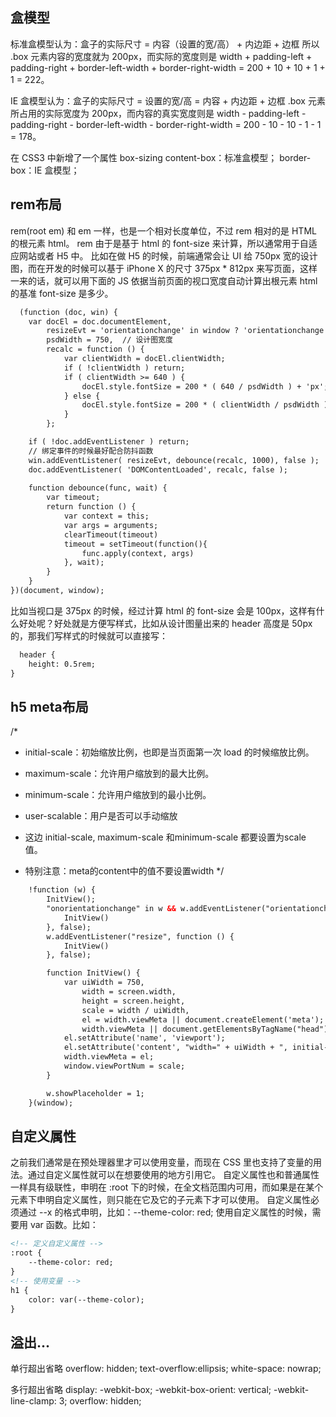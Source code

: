 <!--
 * @Author: lcz
 * @Date: 2021-03-11 15:10:13
 * @LastEditTime: 2021-04-08 18:03:08
 * @LastEditors: Please set LastEditors
 * @Description: In User Settings Edit
 * @FilePath: \lczdocs\docs\layout.md
-->


## 盒模型

标准盒模型认为：盒子的实际尺寸 = 内容（设置的宽/高） + 内边距 + 边框
所以 .box 元素内容的宽度就为 200px，而实际的宽度则是 width + padding-left + padding-right + border-left-width + border-right-width = 200 + 10 + 10 + 1 + 1 = 222。

IE 盒模型认为：盒子的实际尺寸 = 设置的宽/高 = 内容 + 内边距 + 边框
.box 元素所占用的实际宽度为 200px，而内容的真实宽度则是 width - padding-left - padding-right - border-left-width - border-right-width = 200 - 10 - 10 - 1 - 1 = 178。

在 CSS3 中新增了一个属性 box-sizing
content-box：标准盒模型；
border-box：IE 盒模型；

## rem布局
rem(root em) 和 em 一样，也是一个相对长度单位，不过 rem 相对的是 HTML 的根元素 html。
rem 由于是基于 html 的 font-size 来计算，所以通常用于自适应网站或者 H5 中。
比如在做 H5 的时候，前端通常会让 UI 给 750px 宽的设计图，而在开发的时候可以基于 iPhone X 的尺寸 375px * 812px 来写页面，这样一来的话，就可以用下面的 JS 依据当前页面的视口宽度自动计算出根元素 html 的基准 font-size 是多少。

```html
  (function (doc, win) {
    var docEl = doc.documentElement,
        resizeEvt = 'orientationchange' in window ? 'orientationchange' : 'resize',
        psdWidth = 750,  // 设计图宽度
        recalc = function () {
            var clientWidth = docEl.clientWidth;
            if ( !clientWidth ) return;
            if ( clientWidth >= 640 ) {
                docEl.style.fontSize = 200 * ( 640 / psdWidth ) + 'px';
            } else {
                docEl.style.fontSize = 200 * ( clientWidth / psdWidth ) + 'px';
            }
        };

    if ( !doc.addEventListener ) return;
    // 绑定事件的时候最好配合防抖函数
    win.addEventListener( resizeEvt, debounce(recalc, 1000), false );
    doc.addEventListener( 'DOMContentLoaded', recalc, false );
    
    function debounce(func, wait) {
        var timeout;
        return function () {
            var context = this;
            var args = arguments;
            clearTimeout(timeout)
            timeout = setTimeout(function(){
                func.apply(context, args)
            }, wait);
        }
    }
})(document, window);
```
比如当视口是 375px 的时候，经过计算 html 的 font-size 会是 100px，这样有什么好处呢？好处就是方便写样式，比如从设计图量出来的 header 高度是 50px 的，那我们写样式的时候就可以直接写：

```html
  header {
    height: 0.5rem;
}
```

## h5 meta布局
/*
* initial-scale：初始缩放比例，也即是当页面第一次 load 的时候缩放比例。
* maximum-scale：允许用户缩放到的最大比例。
* minimum-scale：允许用户缩放到的最小比例。
* user-scalable：用户是否可以手动缩放

* 这边 initial-scale, maximum-scale 和minimum-scale 都要设置为scale 值。
* 特别注意：meta的content中的值不要设置width
*/

```html
    !function (w) {
        InitView();
        "onorientationchange" in w && w.addEventListener("orientationchange", function () {
            InitView()
        }, false);
        w.addEventListener("resize", function () {
            InitView()
        }, false);

        function InitView() {
            var uiWidth = 750,
                width = screen.width,
                height = screen.height,
                scale = width / uiWidth,
                el = width.viewMeta || document.createElement('meta');
                width.viewMeta || document.getElementsByTagName("head")[0].appendChild(el);
            el.setAttribute('name', 'viewport');
            el.setAttribute('content', "width=" + uiWidth + ", initial-scale=" + scale + ",maximum-scale=" + scale + ",minimum-scale=" + scale + ", user-scalable=no,target-densitydpi=device-dpi,minimal-ui,uc-fitscreen=no");
            width.viewMeta = el;
            window.viewPortNum = scale;
        }

        w.showPlaceholder = 1;
    }(window);
```

## 自定义属性

之前我们通常是在预处理器里才可以使用变量，而现在 CSS 里也支持了变量的用法。通过自定义属性就可以在想要使用的地方引用它。
自定义属性也和普通属性一样具有级联性，申明在 :root 下的时候，在全文档范围内可用，而如果是在某个元素下申明自定义属性，则只能在它及它的子元素下才可以使用。
自定义属性必须通过 --x 的格式申明，比如：--theme-color: red; 使用自定义属性的时候，需要用 var 函数。比如：

```html
<!-- 定义自定义属性 -->
:root {
    --theme-color: red;
}
<!-- 使用变量 -->
h1 {
    color: var(--theme-color);
}
```

## 溢出...
单行超出省略
overflow: hidden;
text-overflow:ellipsis;
white-space: nowrap;

多行超出省略
display: -webkit-box;
-webkit-box-orient: vertical;
-webkit-line-clamp: 3;
overflow: hidden;